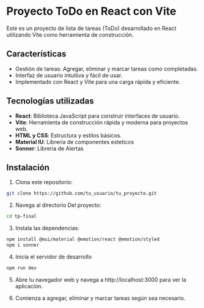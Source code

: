 # Proyecto ToDo en React con Vite

Este es un proyecto de lista de tareas (ToDo) desarrollado en React utilizando Vite como herramienta de construcción.

## Características

- Gestión de tareas: Agregar, eliminar y marcar tareas como completadas.
- Interfaz de usuario intuitiva y fácil de usar.
- Implementado con React y Vite para una carga rápida y eficiente.

## Tecnologías utilizadas

- **React**: Biblioteca JavaScript para construir interfaces de usuario.
- **Vite**: Herramienta de construcción rápida y moderna para proyectos web.
- **HTML y CSS**: Estructura y estilos básicos.
- **Material IU**: Libreria de componentes esteticos
- **Sonner**: Libreria de Alertas

## Instalación

1. Clona este repositorio:

```bash
git clone https://github.com/tu_usuario/tu_proyecto.git
```

2. Navega al directorio Del proyecto:

```bash
cd tp-final
```

3. Instala las dependencias:

```bash
npm install @mui/material @emotion/react @emotion/styled
npm i sonner
```
4. Inicia el servidor de desarrollo

```bash
npm run dev
```
5. Abre tu navegador web y navega a http://localhost:3000 para ver la aplicación.

6. Comienza a agregar, eliminar y marcar tareas según sea necesario.
